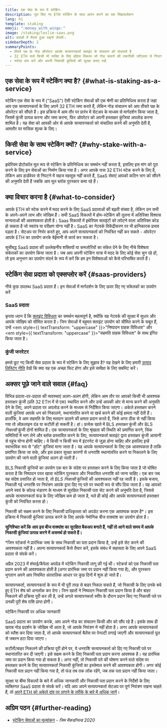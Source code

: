 ```yaml
---
title: एक सेवा के रूप में स्टेकिंग
description: पूल किए गए ETH स्टेकिंग के साथ आरंभ करने का एक सिंहावलोकन
lang: hi
template: staking
emoji: ":money_with_wings:"
image: /staking/leslie-saas.png
alt: बादलों में तैरता हुआ राइनो लेस्ली।
sidebarDepth: 2
summaryPoints:
  - तीसरे पक्ष के नोड ऑपरेटर आपके सत्यापनकर्ता क्लाइंट के संचालन को संभालते हैं
  - 32 ETH वाले किसी भी व्यक्ति के लिए बढ़िया विकल्प जो नोड चलाने की तकनीकी जटिलता से निपटने में सहज महसूस नहीं करता है
  - भरोसा कम करें और अपनी निकासी कुंजियों की सुरक्षा बनाए रखें
---
```


## एक सेवा के रूप में स्टेकिंग क्या है? {#what-is-staking-as-a-service}

स्टेकिंग एक सेवा के रूप में ("SaaS") ऐसी स्टेकिंग सेवाओं की एक श्रेणी का प्रतिनिधित्व करता है जहां आप एक सत्यापनकर्ता के लिए अपने 32 ETH जमा करते हैं, लेकिन नोड संचालन को आप तीसरे पक्ष के ऑपरेटर को सौंपते हैं। इस प्रक्रिया में आम तौर पर प्रारंभ में सेटअप के माध्यम से मार्गदर्शन किया जाता है, जिसमें कुंजी उत्पन्न करना और जमा करना, फिर ऑपरेटर को अपनी हस्ताक्षर कुंजियां अपलोड करना शामिल है। यह सेवा को आपकी ओर से आपके सत्यापनकर्ता को संचालित करने की अनुमति देती है, आमतौर पर मासिक शुल्क के लिए।

## किसी सेवा के साथ स्टेकिंग क्यों? {#why-stake-with-a-service}

इथेरियम प्रोटोकॉल मूल रूप से स्टेकिंग के प्रतिनिधित्व का समर्थन नहीं करता है, इसलिए इस मांग को पूरा करने के लिए इन सेवाओं का निर्माण किया गया है। अगर आपके पास 32 ETH स्टेक करने के लिए है, लेकिन आप हार्डवेयर से निपटने में सहज महसूस नहीं करते हैं, SaaS सेवाएं आपको कठिन भाग को सौंपने की अनुमति देती हैं जबकि आप मूल ब्लॉक पुरस्कार कमा रहे हैं।

<CardGrid>
  <Card title="आपका अपना सत्यापनकर्ता" emoji=":desktop_computer:" description="Deposit your own 32 ETH to activate your own set of signing keys that will participate in Ethereum consensus. Monitor your progress with dashboards to watch those ETH rewards accumulate." />    
  <Card title="आसान शुरूआत" emoji="🏁" description="Forget about hardware specs, setup, node maintenance and upgrades. SaaS providers let you outsource the hard part by uploading your own signing credentials, allowing them to run a validator on your behalf, for a small cost." />
  <Card title="अपना जोखिम सीमित करें" emoji=":shield:" description="In many cases users do not have to give up access to the keys that enable withdrawing or transferring staked funds. These are different from the signing keys, and can be stored separately to limit (but not eliminate) your risk as a staker." />
</CardGrid>

<StakingComparison page="saas" />

## क्या विचार करना है {#what-to-consider}

आपके ETH को स्टेक करने में मदद करने के लिए SaaS प्रदाताओं की बढ़ती संख्या है, लेकिन उन सभी के अपने-अपने लाभ और जोखिम हैं। सभी SaaS विकल्पों में होम-स्टेकिंग की तुलना में अतिरिक्त विश्वास मान्यताओं की आवश्यकता होती है। Saas विकल्पों में इथेरियम क्लाइंटों को लपेटने वाला अतिरिक्त कोड हो सकता है जो स्वतंत्र या परीक्षण योग्य नहीं है। SaaS का नेटवर्क विकेंद्रीकरण पर भी हानिकारक प्रभाव पड़ता है। सेटअप पर निर्भर करते हुए, आप अपने सत्यापनकर्ता को नियंत्रित नहीं कर सकते - ऑपरेटर आपके ETH का उपयोग करके बेईमानी से कार्य कर सकता है।

सूचीबद्ध SaaS प्रदाता की उल्लेखनीय शक्तियों या कमज़ोरियों का संकेत देने के लिए नीचे विशेषता संकेतकों का उपयोग किया जाता है। जब आप अपनी स्टेकिंग यात्रा में मदद के लिए कोई सेवा चुन रहे हों, तो इस अनुभाग का उपयोग संदर्भ के रूप में करें कि हम इन विशेषताओं को कैसे परिभाषित करते हैं।

<StakingConsiderations page="saas" />

## स्टेकिंग सेवा प्रदाता को एक्सप्लोर करें {#saas-providers}

नीचे कुछ उपलब्ध SaaS प्रदाता हैं। इन सेवाओं में मार्गदर्शन के लिए ऊपर दिए गए संकेतकों का उपयोग करें

<ProductDisclaimer />

### SaaS प्रदाता

<StakingProductsCardGrid category="saas" />

कृपया ध्यान दें कि [क्लाइंट विविधता](/developers/docs/nodes-and-clients/client-diversity/) का समर्थन महत्वपूर्ण है, क्योंकि यह नेटवर्क की सुरक्षा में सुधार और आपके जोखिम को सीमित करता है। जिन सेवाओं में बहुमत क्लाइंट उपयोग को सीमित करने के सबूत हैं, उन्हें <em style={{ textTransform: "uppercase" }}>"निष्पादन ग्राहक विविधता"</em> और <em style={{ textTransform: "uppercase" }}>"सहमति ग्राहक विविधता"</em> के साथ इंगित किया जाता है।

### कुंजी जनरेटर

<StakingProductsCardGrid category="keyGen" />

हमसे छूट गए किसी सेवा प्रदाता के रूप में स्टेकिंग के लिए सुझाव है? यह देखने के लिए हमारी [उत्पाद लिस्टिंग नीति](/contributing/adding-staking-products/) देखें कि क्या यह एक अच्छा फिट होगा और इसे समीक्षा के लिए सबमिट करें।

## अक्सर पूछे जाने वाले सवाल {#faq}

<ExpandableCard title="मेरी कुंजियां किसके पास हैं?" eventCategory="SaasStaking" eventName="clicked who holds my keys">
विभिन्न प्रदाता-दर-प्रदाता की व्यवस्थाएं अलग-अलग होंगी, लेकिन आम तौर पर आपको किसी भी आवश्यक हस्ताक्षर कुंजी (प्रति 32 ETH में से एक) स्थापित करने और उन्हें आपकी ओर से मान्य करने की अनुमति देने के लिए, अपने प्रदाता पर अपलोड करने के माध्यम से निर्देशित किया जाएगा। अकेले हस्ताक्षर करने वाली कुंजियां आपके धन को निकालने, स्थानांतरित करने या खर्च करने की कोई क्षमता नहीं देती हैं। हालाँकि, वे आम सहमति के लिए मतदान डालने की क्षमता प्रदान करते हैं, जिसे अगर ठीक से नहीं किया गया तो ऑफ़लाइन दंड या कटौती हो सकती है।
</ExpandableCard>

<ExpandableCard title="तो कुंजियों के दो सेट हैं?" eventCategory="SaasStaking" eventName="clicked so there are two sets of keys">
हां। प्रत्येक खाते में BLS <em>हस्ताक्षर</em> कुंजी और BLS <em>निकासी</em> कुंजी दोनों शामिल हैं। एक सत्यापनकर्ता के लिए श्रृंखला की स्थिति को प्रमाणित करने, सिंक समितियों में भाग लेने और ब्लॉक प्रस्तावित करने के लिए, सत्यापनकर्ता क्लाइंट द्वारा हस्ताक्षर कुंजी आसानी से पहुंच योग्य होनी चाहिए। ये किसी न किसी रूप में इंटरनेट से जुड़ा होना चाहिए और इसलिए इन्हें स्वाभाविक रूप से "हॉट" कुंजियां माना जाता है। यह आपके सत्यापनकर्ता के लिए एक आवश्यकता है ताकि प्रमाणित किया जा सके, और इस प्रकार सुरक्षा कारणों से धनराशि स्थानांतरित करने या निकालने के लिए उपयोग की जाने वाली कुंजियां अलग हो जाती हैं।

BLS निकासी कुंजियों का उपयोग एक बार के संदेश पर हस्ताक्षर करने के लिए किया जाता है जो घोषित करता है कि निष्पादन परत खाता स्टेकिंग पुरस्कार और निकासित धनराशि को जाना चाहिए। एक बार जब यह संदेश प्रसारित हो जाता है, तो <em>BLS निकासी</em> कुंजियों की आवश्यकता नहीं रह जाती है। इसके बजाय, निकाली गई धनराशि पर नियंत्रण आपके द्वारा दिए गए पते पर स्थायी रूप से सौंप दिया जाता है। यह आपको अपने स्वयं के कोल्ड भंडारण के माध्यम से सुरक्षित निकासी पता सेट करने की अनुमति देता है, जिससे आपके सत्यापनकर्ता फंड के लिए जोखिम कम हो जाता है, भले ही कोई और आपके सत्यापनकर्ता हस्ताक्षर कुंजी को नियंत्रित करता हो।

निकासी को सक्षम करने के लिए निकासी प्राधिकृतता को अपडेट करना एक आवश्यक कदम है\*। इस प्रक्रिया में निकासी कुंजियां उत्पन्न करने के लिए आपके नेमोनिक बीज वाक्यांश का उपयोग होता है।

<strong>सुनिश्चित करें कि आप इस बीज वाक्यांश का सुरक्षित बैकअप बनाते हैं, नहीं तो आने वाले समय में आपके निकासी कुंजियां उत्पन्न करने में असमर्थ हो सकते हैं।</strong>

\*जिन स्टेकर्स ने प्रारंभिक जमा के साथ निकासी का पता प्रदान किया है, उन्हें इसे सेट करने की आवश्यकता नहीं है। अपना सत्यापनकर्ता कैसे तैयार करें, इसके संबंध में सहायता के लिए अपने SaaS प्रदाता से संपर्क करें।
</ExpandableCard>

<ExpandableCard title="मैं निकासी कब कर सकता हूँ?" eventCategory="SaasStaking" eventName="clicked when can I withdraw">
अप्रैल 2023 में शंघाई/कैपेला अपग्रेड में स्टेकिंग निकासी लागू की गई थी। स्टेकर्स को एक निकासी पता प्रदान करने की आवश्यकता होती है (अगर प्रारंभिक जमा पर प्रदान नहीं किया गया है), और पुरस्कार भुगतान अपने आप नियमित अंतरालिक आधार पर कुछ दिनों में शुरू हो जाते हैं।

सत्यापनकर्ता, सत्यापनकर्ता के रूप में भी पूरी तरह से बाहर निकल सकते हैं, जो निकासी के लिए उनके बचे हुए ETH शेष को अनलॉक कर देगा। जिन खातों ने निष्पादन निकासी पता प्रदान किया है और बाहर निकलने की प्रक्रिया पूरी कर ली है, उन्हें अगले सत्यापनकर्ता स्वीप के दौरान प्रदान किए गए निकासी पते पर उनकी पूरी शेष राशि प्राप्त होगी।

<ButtonLink to="/staking/withdrawals/">स्टेकिंग निकासी पर अधिक जानकारी</ButtonLink>
</ExpandableCard>

<ExpandableCard title="यदि मुझे स्लैश कर दिया जाए, यानि पेनल्टी लगाई जाए, तो क्या होगा?" eventCategory="SaasStaking" eventName="clicked what happens if I get slashed">
SaaS प्रदाता का उपयोग करके, आप अपने नोड का संचालन किसी और को सौंप रहे हैं। इसके साथ ही खराब नोड प्रदर्शन के जोखिम भी आता है, जो आपके नियंत्रण में नहीं होता है। अगर आपके सत्यापनकर्ता को स्लैश कर दिया जाता है, तो आपके सत्यापनकर्ता बैलेंस पर पेनल्टी लगाई जाएगी और सत्यापनकर्ता पूल से जबरन हटा दिया जाएगा।

कटौती/बाहर निकलने की प्रक्रिया पूरी होने पर, ये धनराशि सत्यापनकर्ता को दिए गए निकासी पते पर स्थानांतरित कर दी जाएगी। इसे सक्षम करने के लिए निकासी पता प्रदान करना आवश्यक है। यह प्रारंभिक जमा पर प्रदान किया गया हो सकता है। अगर नहीं, तो निकासी पते की घोषणा करने वाले संदेश पर हस्ताक्षर करने के लिए सत्यापनकर्ता निकासी कुंजियों का इस्तेमाल करने की आवश्यकता होगी। अगर कोई निकासी पता प्रदान नहीं किया गया है, तो फंड तब तक लॉक रहेंगे, जब तक पता प्रदान नहीं किया जाता।

सुरक्षा या बीमा विकल्पों के बारे में अधिक जानकारी और निकासी पता प्रदान करने के निर्देशों के लिए व्यक्तिगत SaaS प्रदाता से संपर्क करें। यदि आप अपने सत्यापनकर्ता सेटअप पर पूर्ण नियंत्रण रखना चाहते हैं, तो <a href="/staking/solo/">अपने ETH को अकेले दांव पर लगाने के तरीके के बारे में अधिक जानें</a>।
</ExpandableCard>

## अग्रिम पठन {#further-reading}

- [स्टेकिंग सेवाओं का मूल्यांकन](https://www.attestant.io/posts/evaluating-staking-services/) - _जिम मैकडॉनल्ड 2020_

